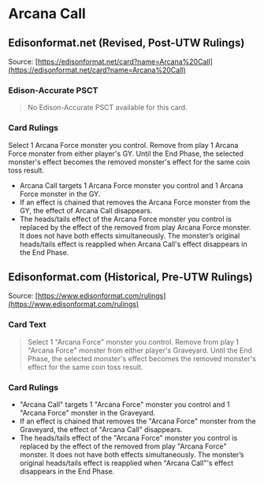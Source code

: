 # Arcana Call

## Edisonformat.net (Revised, Post-UTW Rulings)

Source: [https://edisonformat.net/card?name=Arcana%20Call](https://edisonformat.net/card?name=Arcana%20Call)

### Edison-Accurate PSCT

> No Edison-Accurate PSCT available for this card.

### Card Rulings

Select 1 Arcana Force monster you control. Remove from play 1 Arcana Force monster from either player's GY. Until the End Phase, the selected monster's effect becomes the removed monster's effect for the same coin toss result.
*   Arcana Call targets 1 Arcana Force monster you control and 1 Arcana Force monster in the GY.
*   If an effect is chained that removes the Arcana Force monster from the GY, the effect of Arcana Call disappears.
*   The heads/tails effect of the Arcana Force monster you control is replaced by the effect of the removed from play Arcana Force monster. It does not have both effects simultaneously. The monster’s original heads/tails effect is reapplied when Arcana Call's effect disappears in the End Phase.


## Edisonformat.com (Historical, Pre-UTW Rulings)

Source: [https://www.edisonformat.com/rulings](https://www.edisonformat.com/rulings)

### Card Text

> Select 1 "Arcana Force" monster you control. Remove from play 1 "Arcana Force" monster from either player's Graveyard. Until the End Phase, the selected monster's effect becomes the removed monster's effect for the same coin toss result.

### Card Rulings

*   "Arcana Call" targets 1 "Arcana Force" monster you control and 1 "Arcana Force" monster in the Graveyard.
*   If an effect is chained that removes the "Arcana Force" monster from the Graveyard, the effect of "Arcana Call" disappears.
*   The heads/tails effect of the "Arcana Force" monster you control is replaced by the effect of the removed from play "Arcana Force" monster. It does not have both effects simultaneously. The monster’s original heads/tails effect is reapplied when "Arcana Call"'s effect disappears in the End Phase.


